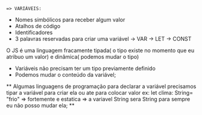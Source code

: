 
    => VARIÁVEIS:
 * Nomes simbólicos para receber algum valor
 * Atalhos de código
 * Identificadores 
 * 3 palavras reservadas para criar uma variável
    -> VAR
    -> LET 
    -> CONST

O JS é uma linguagem fracamente tipada( o tipo existe no momento que eu atribuo um valor) e dinâmica( podemos mudar o tipo) 
- Variáveis não precisam ter um tipo previamente definido
- Podemos mudar o conteúdo da variável;

**
 Algumas linguagens de programação para declarar a variável precisamos tipar a variável para criar ela ou ate para colocar valor 
    ex: let clima: String= "frio" => fortemente  e estatica => a variavel String sera String para sempre eu não posso mudar ela;
**